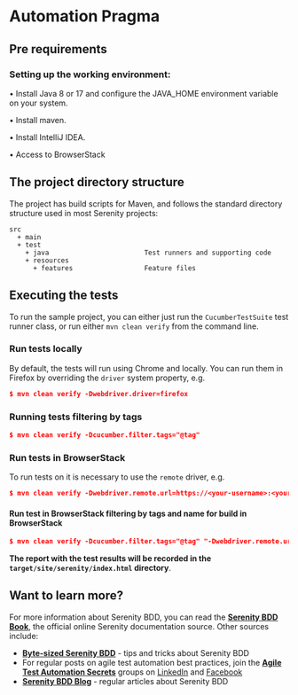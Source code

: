 # Automation Pragma


## Pre requirements

### Setting up the working environment:

•	Install Java 8 or 17 and configure the JAVA_HOME environment variable on your system.

•	Install maven.

•	Install IntelliJ IDEA.

•	Access to BrowserStack


## The project directory structure
The project has build scripts for Maven, and follows the standard directory structure used in most Serenity projects:
```Gherkin
src
  + main
  + test
    + java                        Test runners and supporting code
    + resources
      + features                  Feature files
```

## Executing the tests
To run the sample project, you can either just run the `CucumberTestSuite` test runner class, or run either `mvn clean verify` from the command line.

### Run tests locally
By default, the tests will run using Chrome and locally. You can run them in Firefox by overriding the `driver` system property, e.g.
```json
$ mvn clean verify -Dwebdriver.driver=firefox
```

### Running tests filtering by tags
```json
$ mvn clean verify -Dcucumber.filter.tags="@tag" 
```

### Run tests in BrowserStack

To run tests on it is necessary to use the `remote` driver, e.g.

```json
$ mvn clean verify -Dwebdriver.remote.url=https://<your-username>:<your-api-key>@hub-cloud.browserstack.com/wd/hub
```

#### Run test in BrowserStack filtering by tags and name for build in BrowserStack
```json
$ mvn clean verify -Dcucumber.filter.tags="@tag" "-Dwebdriver.remote.url=https://<your-username>:<your-api-key>@hub-cloud.browserstack.com/wd/hub" -Dbrowserstack.build="Name for build"
```

**The report with the test results will be recorded in the `target/site/serenity/index.html` directory**.

## Want to learn more?
For more information about Serenity BDD, you can read the [**Serenity BDD Book**](https://serenity-bdd.github.io/docs/guide/user_guide_intro), the official online Serenity documentation source. Other sources include:
* **[Byte-sized Serenity BDD](https://www.youtube.com/channel/UCav6-dPEUiLbnu-rgpy7_bw/featured)** - tips and tricks about Serenity BDD
* For regular posts on agile test automation best practices, join the **[Agile Test Automation Secrets](https://www.linkedin.com/groups/8961597/)** groups on [LinkedIn](https://www.linkedin.com/groups/8961597/) and [Facebook](https://www.facebook.com/groups/agiletestautomation/)
* [**Serenity BDD Blog**](https://johnfergusonsmart.com/category/serenity-bdd/) - regular articles about Serenity BDD
